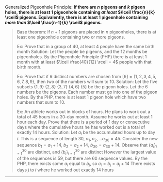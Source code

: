 Generalized Pigeonhole Principle: 
**If there are $n$ pigeons and $k$ pigeon holes, there is at least 1 pigeonhole containing *at least* $\lceil \frac{n}{k} \rceil$ pigeons. Equivalently, there is at least 1 pigeonhole containing *more than* $\lceil \frac{n-1}{k} \rceil$ pigeons.** 
> Base theorem: If $n + 1$ pigeons are placed in $n$ pigeonholes, there is at least one pigeonhole containing two or more pigeons. 
> 
> Ex: Prove that in a group of 40, at least 4 people have the same birth month
> Solution: 
> Let the people be pigeons, and the 12 months be pigeonholes. By the Pigeonhole Principle (PHP) there is at least 1 month with at least $\lceil \frac{40}{12} \rceil = 4$ people with that birth month.
> 
> Ex: Prove that if 6 distinct numbers are chosen from $[9] = \{1, 2, 3, 4, 5, 6, 7, 8, 9\}$, then two of the numbers will sum to $10$.
> Solution: 
> Let the five subsets $\{1, 9\}$ $\{2, 8\}$ $\{3, 7\}$ $\{4, 6\}$ $\{5\}$ be the pigeon holes.
> Let the 6 numbers be the pigeons. Each number must go into one of the pigeon holes. By the PHP, there is at least 1 pigeon hole which have two numbers that sum to 10.
> 
> Ex: An athlete works out in blocks of hours. He plans to work out a total of 45 hours in a 30-day month. Assume he works out at least 1 hour each day. Prove that there is a period of 1 day or consecutive days where the cumulative hours he has worked out is a total of exactly 14 hours. 
> Solution:
> Let $a_i$ be the accumulated hours up to day $i$. This is a sequence of length 30, $a_1, a_2, \ldots a_{30} = 45$. Consider the new sequence $b_1 = a_1 + 14$, $b_2 = a_2 + 14$, $b_{30} = a_{30} + 14$.
> Observe that $\{a_i\}^{30}_{i=1}$ are distinct, and $\{b_i\}^{30}_{i=1}$ are distinct
> However the largest value of the sequences is $59$, but there are 60 sequence values. By the PHP, there exists some $a_i$ equal to $b_j$, so $a_i = b_j = a_j + 14$
> There exists days $j$ to $i$ where he worked out exactly 14 hours
***
